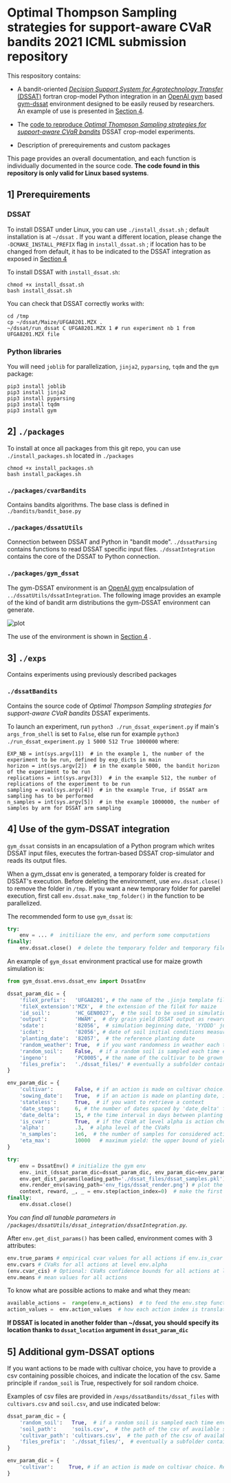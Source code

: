 # Optimal Thompson Sampling strategies for support-aware CVaR bandits 2021 ICML submission repository
This respository contains:
+ A bandit-oriented [*Decision Support System for Agrotechnology Transfer* (DSSAT)](https://dssat.net/) fortran crop-model Python integration in an [OpenAI gym](https://gym.openai.com/) based [gym-dssat](#packagesgym_dssat) environment designed to be easily reused by researchers. An example of use is presented in [Section 4](#4-use-of-the-gym-dssat-integration).

+ The [code to reproduce *Optimal Thompson Sampling strategies for support-aware CVaR bandits*](#dssatbandits) DSSAT crop-model experiments.

+ Description of prerequirements and custom packages

This page provides an overall documentation, and each function is individually documented in the source code. **The code found in this repository is only valid for Linux based systems**.

## 1] Prerequirements
### DSSAT
To install DSSAT under Linux, you can use ```./install_dssat.sh``` ; default installation is at ```~/dssat``` .
If you want a different location, please change the ```-DCMAKE_INSTALL_PREFIX``` flag in ```install_dssat.sh``` ; if location has to be changed from default, it has to be indicated to the DSSAT integration as exposed in [Section 4](#4-use-of-the-gym-dssat-integration)

To install DSSAT with ```install_dssat.sh```:

```shell
chmod +x install_dssat.sh
bash install_dssat.sh
```

You can check that DSSAT correctly works with:

```shell
cd /tmp
cp ~/dssat/Maize/UFGA8201.MZX .
~/dssat/run_dssat C UFGA8201.MZX 1 # run experiment nb 1 from UFGA8201.MZX file
```

### Python libraries
You will need ```joblib``` for parallelization, ```jinja2```, ```pyparsing```, ```tqdm``` and the ```gym``` package:

```shell
pip3 install joblib
pip3 install jinja2
pip3 install pyparsing
pip3 install tqdm
pip3 install gym
```


## 2] ```./packages```
To install at once all packages from this git repo, you can use ```./install_packages.sh``` located in ```./packages```

```shell
chmod +x install_packages.sh
bash install_packages.sh
```

### ```./packages/cvarBandits```
Contains bandits algorithms. The base class is defined in ```./bandits/bandit_base.py```

### ```./packages/dssatUtils```
Connection between DSSAT and Python in "bandit mode".
```./dssatParsing``` contains functions to read DSSAT specific input files.
```./dssatIntegration``` contains the core of the DSSAT to Python connection.

### ```./packages/gym_dssat```
The gym-DSSAT environment is an [OpenAI gym](https://gym.openai.com/) encalpsulation of ```../dssatUtils/dssatIntegration```. The following image provides an example of the kind of bandit arm distributions the gym-DSSAT environment can generate.

![plot](./dssatEnvRenderExample.png)

The use of the environment is shown in [Section 4](#4-use-of-the-gym-dssat-integration)
.
## 3] ```./exps```
Contains experiments using previously described packages

### ```./dssatBandits```
Contains the source code of *Optimal Thompson Sampling strategies for support-aware CVaR bandits* DSSAT experiments.

To launch an experiment, run ```python3 ./run_dssat_experiment.py``` if main's ```args_from_shell``` is set to ```False```,
else run for example ```python3 ./run_dssat_experiment.py 1 5000 512 True 1000000``` where:

```
EXP_NB = int(sys.argv[1])  # in the example 1, the number of the experiment to be run, defined by exp_dicts in main
horizon = int(sys.argv[2])  # in the example 5000, the bandit horizon of the experiment to be run
replications = int(sys.argv[3])  # in the example 512, the number of replications of the experiment to be run
sampling = eval(sys.argv[4])  # in the example True, if DSSAT arm sampling has to be performed
n_samples = int(sys.argv[5])  # in the example 1000000, the number of samples by arm for DSSAT arm sampling
```
        
## 4] Use of the gym-DSSAT integration
```gym_dssat``` consists in an encapsulation of a Python program which writes DSSAT input files, executes the fortran-based DSSAT crop-simulator and reads its output files.

When a gym_dssat env is generated, a temporary folder is created for DSSAT's execution. Before deleting the environment, use ```env.dssat.close()``` to remove the folder in ```/tmp```. If you want a new temporary folder for parellel execution, first call ```env.dssat.make_tmp_folder()``` in the function to be parallelized.

The recommended form to use ```gym_dssat``` is:

```python
try:
    env = ... #  initiliaze the env, and perform some computations
finally:
    env.dssat.close()  # delete the temporary folder and temporary file
```

An example of ```gym_dssat``` environment practical use for maize growth simulation is:
```python
from gym_dssat.envs.dssat_env import DssatEnv

dssat_param_dic = {
    'fileX_prefix':   'UFGA8201', # the name of the .jinja template file, which contains all configs
    'fileX_extension':'MZX',  # the extension of the fileX for maize
    'id_soil':        'HC_GEN0027',  # the soil to be used in simulations
    'output':         'HWAM',  # dry grain yield DSSAT output as reward
    'sdate':          '82056',  # simulation beginning date, 'YYDDD' julian format
    'icdat':          '82056', # date of soil initial conditions measures, 'YYDDD' julian format
    'planting_date':  '82057',  # the reference planting date
    'random_weather': True,  # if you want randomness in weather each time env.step() is called thanks to DSSAT's WGEN internal daily weather generator
    'random_soil':    False,  # if a random soil is sampled each time env.step() is called. Requires soil_path argument to be provided
    'ingeno':         'PC0005', # the name of the cultivar to be grown
    'files_prefix':   './dssat_files/' # eventually a subfolder containing all DSSAT related files (e.g. .jinja file)
}

env_param_dic = {
    'cultivar':       False, # if an action is made on cultivar choice. Requires cultivar_path argument in dssat_param_dic to be provided.
    'sowing_date':    True,  # if an action is made on planting date, if cultivar option activated, an action is a combinaison. 
    'stateless':      True,  # if you want to retrieve a context
    'date_steps':     6, # the number of dates spaced by 'date_delta' from the initial planting date you want for actions
    'date_delta':     15, # the time interval in days between planting dates
    'is_cvar':        True,  # if the CVaR at level alpha is action choice criteria, else the mean is considered
    'alpha':          .3,  # alpha level of the CVaRs
    'n_samples':      1e6,  # the number of samples for considered actions to estimate their cvar
    'eta_max':        10000   # maximum yield: the upper bound of yield rewards
}

try:
    env = DssatEnv() # initialize the gym env
    env._init_(dssat_param_dic=dssat_param_dic, env_param_dic=env_param_dic) # configure the DSSAT environment and integration.
    env.get_dist_params(loading_path='./dssat_files/dssat_samples.pkl') # ifs loading_path is given, precomputed samples can be used ; if saving_path is given, samples are collected and stored where indicated (stored as a pickle file)
    env.render_env(saving_path='env_figs/dssat_render.png') # plot the environments reward distributions
    context, reward, _, _ = env.step(action_index=0)  # make the first possible action and observe the reward. Action are passed with their index. The reward variable is an array of a single float. If env.stateless is True, the returned context is None.
finally:
    env.dssat.close()
```

*You can find all tunable parameters in ```/packages/dssatUtils/dssat_integration/dssatIntegration.py```.*

After ```env.get_dist_params()``` has been called, environment comes with 3 attributes:
```python
env.true_params # empirical cvar values for all actions if env.is_cvar is True, else the means
env.cvars # CVaRs for all actions at level env.alpha
(env.cvar_cis) # Optional: CVaRs confidence bounds for all actions at level env.alpha at confidence level env.delta
env.means # mean values for all actions
```

To know what are possible actions to make and what they mean:

```python
available_actions =  range(env.n_actions)  # to feed the env.step function by index
action_values =  env.action_values  # how each action index is translated to DSSAT crop-model, e.g. action of index 0 corresponds to a given (planting_date, cultivar)
```

**If DSSAT is located in another folder than ~/dssat, you should specify its location thanks to ```dssat_location``` argument in ```dssat_param_dic```**

## 5] Additional gym-DSSAT  options
If you want actions to be made with cultivar choice, you have to provide a csv containing possible choices, and indicate the location of the csv. Same principle if ```random_soil``` is True, respectively for soil random choice.


Examples of csv files are provided in ```/exps/dssatBandits/dssat_files``` with ```cultivars.csv``` and ```soil.csv```, and use indicated below:


```python
dssat_param_dic = {
    'random_soil':   True,  # if a random soil is sampled each time env.step() is called. Requires soil_path argument to be provided
    'soil_path':     'soils.csv',  # the path of the csv of available soils for random choice, without files_prefix if provided
    'cultivar_path': 'cultivars.csv',  # the path of the csv of available cultivars, without files_prefix if provided
    'files_prefix':  './dssat_files/',  # eventually a subfolder containing all DSSAT related files (e.g. .jinja file, csv files)
}

env_param_dic = {
    'cultivar':     True, # if an action is made on cultivar choice. Requires cultivar_path argument in dssat_param_dic to be provided.
}
```
